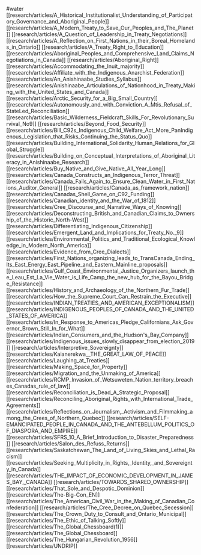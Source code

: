 #water
[[research/articles/A_Historical_Institutionalist_Understanding_of_Participatory_Governance_and_Aboriginal_People]]
[[research/articles/A_Modern_Treaty_to_Save_Our_Peoples_and_The_Planet]]
[[research/articles/A_Question_of_Leadership_in_Treaty_Negotiations]]
[[research/articles/A_Reflection_on_First_Nations_in_their_Boreal_Homelands_in_Ontario]]
[[research/articles/A_Treaty_Right_to_Education]]
[[research/articles/Aboriginal_Peoples_and_Comprehensive_Land_Claims_Negotiations_in_Canada]]
[[research/articles/Aboriginal_Right]]
[[research/articles/Accommodating_the_Inuit_majority]]
[[research/articles/Affiliate_with_the_Indigenous_Anarchist_Federation]]
[[research/articles/An_Anishinaabe_Studies_Syllabus]]
[[research/articles/Anishinaabe_Articulations_of_Nationhood_in_Treaty_Making_with_the_United_States_and_Canada]]
[[research/articles/Arctic_Security_for_a_Big_Small_Country]]
[[research/articles/Autonomously_and_with_Conviction_A_Mtis_Refusal_of_StateLed_Reconciliation]]
[[research/articles/Basic_Wilderness_Fieldcraft_Skills_For_Revolutionary_Survival_No9]]
[[research/articles/Beyond_Food_Security]]
[[research/articles/Bill_C92s_Indigenous_Child_Welfare_Act_More_PanIndigenous_Legislation_that_Risks_Continuing_the_Status_Quo]]
[[research/articles/Building_International_Solidarity_Human_Relations_for_Global_Struggle]]
[[research/articles/Building_on_Conceptual_Interpretations_of_Aboriginal_Literacy_in_Anishinaabe_Research]]
[[research/articles/Buy_Native_and_Give_Native_All_Year_Long]]
[[research/articles/Canada_Constructs_an_Indigenous_Terror_Threat]]
[[research/articles/Canada_Fails_Again_to_Ensure_Clean_Water_in_First_Nations_Auditor_General]]
[[research/articles/Canada_as_framework_nation]]
[[research/articles/Canadas_Shell_Game_on_C92_Funding]]
[[research/articles/Canadian_identity_and_the_War_of_1812]]
[[research/articles/Cree_Discourse_and_Narrative_Ways_of_Knowing]]
[[research/articles/Deconstructing_British_and_Canadian_Claims_to_Ownership_of_the_Historic_North-West]]
[[research/articles/Differentiating_Indigenous_Citizenship]]
[[research/articles/Emergent_Land_and_Implications_for_Treaty_No._9]]
[[research/articles/Environmental_Politics_and_Traditional_Ecological_Knowledge_in_Modern_North_America]]
[[research/articles/Evidence_from_Cree_Dialects]]
[[research/articles/First_Nations_organizing_leads_to_TransCanada_Ending_Its_East_Energy_East_Pipeline_and_Eastern_Mainline_proposals]]
[[research/articles/Gulf_Coast_Environmental_Justice_Organizers_launch_the_Leau_Est_La_Vie_Water_is_Life_Camp_the_new_hub_for_the_Bayou_Bridge_Resistance]]
[[research/articles/History_and_Archaeology_of_the_Northern_Fur_Trade]]
[[research/articles/How_the_Supreme_Court_Can_Restrain_the_Executive]]
[[research/articles/INDIAN_TREATIES_AND_AMERICAN_EXCEPTIONALISM]]
[[research/articles/INDIGENOUS_PEOPLES_OF_CANADA_AND_THE_UNITED_STATES_OF_AMERICA]]
[[research/articles/In_Response_to_Americas_Pledge_Californians_Ask_Governor_Brown_Still_In_for_What]]
[[research/articles/Indian_Consumers_and_the_Hudson's_Bay_Company]]
[[research/articles/Indigenous_issues_slowly_disappear_from_election_2019]]
[[research/articles/Interpretive_Sovereignty]]
[[research/articles/Kaianerekwa__THE_GREAT_LAW_OF_PEACE]]
[[research/articles/Laughing_at_Treaties]]
[[research/articles/Making_Space_for_Property]]
[[research/articles/Migration_and_the_Unmaking_of_America]]
[[research/articles/RCMP_Invasion_of_Wetsuweten_Nation_territory_breaches_Canadas_rule_of_law]]
[[research/articles/Reconciliation_is_Dead_A_Strategic_Proposal]]
[[research/articles/Reconciling_Aboriginal_Rights_with_International_Trade_Agreements]]
[[research/articles/Reflections_on_Journalism,_Activism_and_Filmmaking_among_the_Crees_of_Northern_Quebec]]
[[research/articles/SELF-EMANCIPATED_PEOPLE_IN_CANADA_AND_THE_ANTEBELLUM_POLITICS_OF_DIASPORA_AND_EMPIRE]]
[[research/articles/SFRS_10_A_Brief_Introduction_to_Disaster_Preparedness]]
[[research/articles/Salon_des_Refuss_Returns]]
[[research/articles/Saskatchewan_The_Land_of_Living_Skies_and_Lethal_Racism]]
[[research/articles/Seeking_Multiplicity_in_Rights,_Identity,_and_Sovereignty_in_Canada]]
[[research/articles/THE_IMPACT_OF_ECONOMIC_DEVELOPMENT_IN_JAMES_BAY,_CANADA]]
[[research/articles/TOWARDS_SHARED_OWNERSHIP]]
[[research/articles/That_Sole_and_Despotic_Dominion]]
[[research/articles/The-Big-Con_EN]]
[[research/articles/The_American_Civil_War_in_the_Making_of_Canadian_Confederation]]
[[research/articles/The_Cree_Decree_on_Quebec_Secession]]
[[research/articles/The_Crown_Duty_to_Consult_and_Ontario_Municipal]]
[[research/articles/The_Ethic_of_Talking_Softly]]
[[research/articles/The_Global_Chessboard(1)]]
[[research/articles/The_Global_Chessboard]]
[[research/articles/The_Hungarian_Revolution_1956]]
[[research/articles/UNDRIP]]
